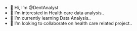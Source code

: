 - 👋 Hi, I’m @DentAnalyst
- 👀 I’m interested in Health care data analysis..
- 🌱 I’m currently learning Data Analysis..
- 💞️ I’m looking to collaborate on health care related project..
  

